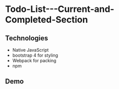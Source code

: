 # Todo-List---Current-and-Completed-Section


## Technologies
* Native JavaScript
* bootstrap 4 for styling
* Webpack for packing
* npm

## Demo
